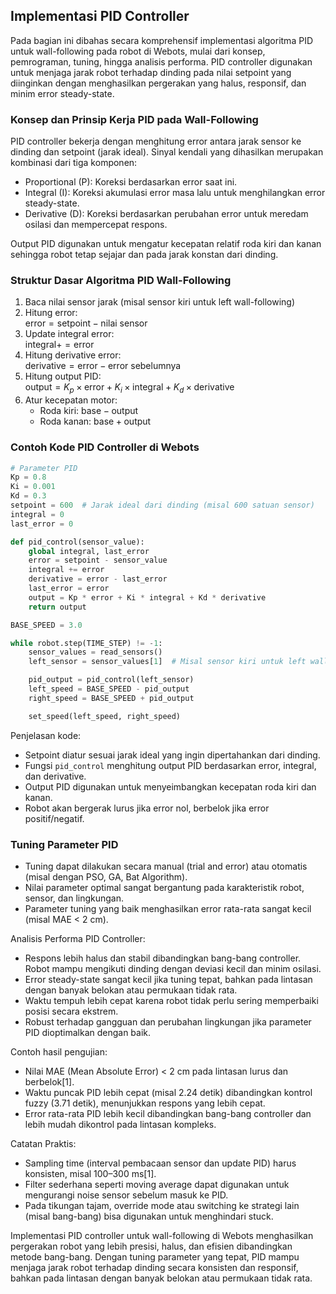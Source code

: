 ## Implementasi PID Controller

Pada bagian ini dibahas secara komprehensif implementasi algoritma PID untuk wall-following pada robot di Webots, mulai dari konsep, pemrograman, tuning, hingga analisis performa. PID controller digunakan untuk menjaga jarak robot terhadap dinding pada nilai setpoint yang diinginkan dengan menghasilkan pergerakan yang halus, responsif, dan minim error steady-state.

### Konsep dan Prinsip Kerja PID pada Wall-Following

PID controller bekerja dengan menghitung error antara jarak sensor ke dinding dan setpoint (jarak ideal). Sinyal kendali yang dihasilkan merupakan kombinasi dari tiga komponen:

- Proportional (P): Koreksi berdasarkan error saat ini.
- Integral (I): Koreksi akumulasi error masa lalu untuk menghilangkan error steady-state.
- Derivative (D): Koreksi berdasarkan perubahan error untuk meredam osilasi dan mempercepat respons.

Output PID digunakan untuk mengatur kecepatan relatif roda kiri dan kanan sehingga robot tetap sejajar dan pada jarak konstan dari dinding.

### Struktur Dasar Algoritma PID Wall-Following

1. Baca nilai sensor jarak (misal sensor kiri untuk left wall-following)
2. Hitung error:  
   $\text{error} = \text{setpoint} - \text{nilai sensor}$
3. Update integral error:  
   $\text{integral} += \text{error}$
4. Hitung derivative error:  
   $\text{derivative} = \text{error} - \text{error sebelumnya}$
5. Hitung output PID:  
   $\text{output} = K_p \times \text{error} + K_i \times \text{integral} + K_d \times \text{derivative}$
6. Atur kecepatan motor:
   - Roda kiri: $\text{base} - \text{output}$
   - Roda kanan: $\text{base} + \text{output}$

### Contoh Kode PID Controller di Webots

```python
# Parameter PID
Kp = 0.8
Ki = 0.001
Kd = 0.3
setpoint = 600  # Jarak ideal dari dinding (misal 600 satuan sensor)
integral = 0
last_error = 0

def pid_control(sensor_value):
    global integral, last_error
    error = setpoint - sensor_value
    integral += error
    derivative = error - last_error
    last_error = error
    output = Kp * error + Ki * integral + Kd * derivative
    return output

BASE_SPEED = 3.0

while robot.step(TIME_STEP) != -1:
    sensor_values = read_sensors()
    left_sensor = sensor_values[1]  # Misal sensor kiri untuk left wall-following

    pid_output = pid_control(left_sensor)
    left_speed = BASE_SPEED - pid_output
    right_speed = BASE_SPEED + pid_output

    set_speed(left_speed, right_speed)
```

Penjelasan kode:

- Setpoint diatur sesuai jarak ideal yang ingin dipertahankan dari dinding.
- Fungsi `pid_control` menghitung output PID berdasarkan error, integral, dan derivative.
- Output PID digunakan untuk menyeimbangkan kecepatan roda kiri dan kanan.
- Robot akan bergerak lurus jika error nol, berbelok jika error positif/negatif.

### Tuning Parameter PID

- Tuning dapat dilakukan secara manual (trial and error) atau otomatis (misal dengan PSO, GA, Bat Algorithm).
- Nilai parameter optimal sangat bergantung pada karakteristik robot, sensor, dan lingkungan.
- Parameter tuning yang baik menghasilkan error rata-rata sangat kecil (misal MAE < 2 cm).

Analisis Performa PID Controller:

- Respons lebih halus dan stabil dibandingkan bang-bang controller. Robot mampu mengikuti dinding dengan deviasi kecil dan minim osilasi.
- Error steady-state sangat kecil jika tuning tepat, bahkan pada lintasan dengan banyak belokan atau permukaan tidak rata.
- Waktu tempuh lebih cepat karena robot tidak perlu sering memperbaiki posisi secara ekstrem.
- Robust terhadap gangguan dan perubahan lingkungan jika parameter PID dioptimalkan dengan baik.

Contoh hasil pengujian:

- Nilai MAE (Mean Absolute Error) < 2 cm pada lintasan lurus dan berbelok[1].
- Waktu puncak PID lebih cepat (misal 2.24 detik) dibandingkan kontrol fuzzy (3.71 detik), menunjukkan respons yang lebih cepat.
- Error rata-rata PID lebih kecil dibandingkan bang-bang controller dan lebih mudah dikontrol pada lintasan kompleks.

Catatan Praktis:

- Sampling time (interval pembacaan sensor dan update PID) harus konsisten, misal 100–300 ms[1].
- Filter sederhana seperti moving average dapat digunakan untuk mengurangi noise sensor sebelum masuk ke PID.
- Pada tikungan tajam, override mode atau switching ke strategi lain (misal bang-bang) bisa digunakan untuk menghindari stuck.

Implementasi PID controller untuk wall-following di Webots menghasilkan pergerakan robot yang lebih presisi, halus, dan efisien dibandingkan metode bang-bang. Dengan tuning parameter yang tepat, PID mampu menjaga jarak robot terhadap dinding secara konsisten dan responsif, bahkan pada lintasan dengan banyak belokan atau permukaan tidak rata.

